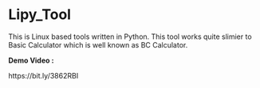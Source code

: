 # Lipy_Tool
This is Linux based tools written in Python. This tool works quite slimier to Basic Calculator which is well known as BC Calculator.

<p> <strong> Demo Video : </strong> </p> https://bit.ly/3862RBI
